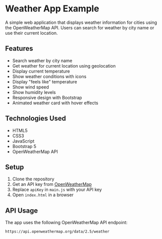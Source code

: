 # Weather App Example

A simple web application that displays weather information for cities using the OpenWeatherMap API. Users can search for weather by city name or use their current location.

## Features

- Search weather by city name
- Get weather for current location using geolocation
- Display current temperature
- Show weather conditions with icons
- Display "feels like" temperature
- Show wind speed
- Show humidity levels
- Responsive design with Bootstrap
- Animated weather card with hover effects

## Technologies Used

- HTML5
- CSS3
- JavaScript
- Bootstrap 5
- OpenWeatherMap API

## Setup

1. Clone the repository
2. Get an API key from [OpenWeatherMap](https://openweathermap.org/api)
3. Replace `apiKey` in `main.js` with your API key
4. Open `index.html` in a browser

## API Usage

The app uses the following OpenWeatherMap API endpoint:
```
https://api.openweathermap.org/data/2.5/weather
```